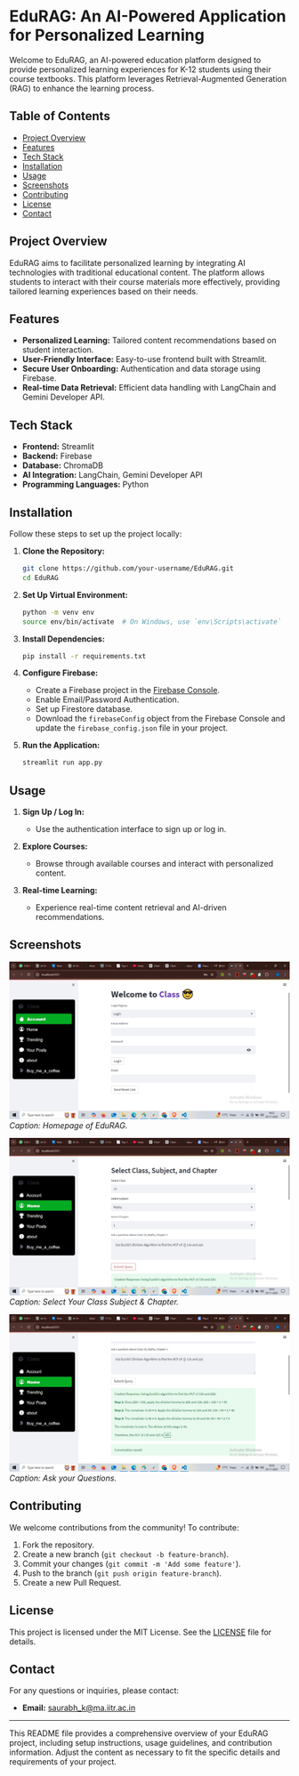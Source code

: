 # EduRAG: An AI-Powered Application for Personalized Learning

Welcome to EduRAG, an AI-powered education platform designed to provide personalized learning experiences for K-12 students using their course textbooks. This platform leverages Retrieval-Augmented Generation (RAG) to enhance the learning process.

## Table of Contents

- [Project Overview](#project-overview)
- [Features](#features)
- [Tech Stack](#tech-stack)
- [Installation](#installation)
- [Usage](#usage)
- [Screenshots](#screenshots)
- [Contributing](#contributing)
- [License](#license)
- [Contact](#contact)

## Project Overview

EduRAG aims to facilitate personalized learning by integrating AI technologies with traditional educational content. The platform allows students to interact with their course materials more effectively, providing tailored learning experiences based on their needs.

## Features

- **Personalized Learning:** Tailored content recommendations based on student interaction.
- **User-Friendly Interface:** Easy-to-use frontend built with Streamlit.
- **Secure User Onboarding:** Authentication and data storage using Firebase.
- **Real-time Data Retrieval:** Efficient data handling with LangChain and Gemini Developer API.

## Tech Stack

- **Frontend:** Streamlit
- **Backend:** Firebase
- **Database:** ChromaDB
- **AI Integration:** LangChain, Gemini Developer API
- **Programming Languages:** Python

## Installation

Follow these steps to set up the project locally:

1. **Clone the Repository:**
   ```bash
   git clone https://github.com/your-username/EduRAG.git
   cd EduRAG
   ```

2. **Set Up Virtual Environment:**
   ```bash
   python -m venv env
   source env/bin/activate  # On Windows, use `env\Scripts\activate`
   ```

3. **Install Dependencies:**
   ```bash
   pip install -r requirements.txt
   ```

4. **Configure Firebase:**
   - Create a Firebase project in the [Firebase Console](https://console.firebase.google.com/).
   - Enable Email/Password Authentication.
   - Set up Firestore database.
   - Download the `firebaseConfig` object from the Firebase Console and update the `firebase_config.json` file in your project.

5. **Run the Application:**
   ```bash
   streamlit run app.py
   ```

## Usage

1. **Sign Up / Log In:**
   - Use the authentication interface to sign up or log in.
   
2. **Explore Courses:**
   - Browse through available courses and interact with personalized content.
   
3. **Real-time Learning:**
   - Experience real-time content retrieval and AI-driven recommendations.

## Screenshots

![Homepage](assets/Screenshot01.jpeg)
*Caption: Homepage of EduRAG.*

![Course Material](assets/Screenshot02.jpeg)
*Caption: Select Your Class Subject & Chapter.*

![Ask Your Questions](assets/Screenshot03.jpeg)
*Caption: Ask your Questions.*

## Contributing

We welcome contributions from the community! To contribute:

1. Fork the repository.
2. Create a new branch (`git checkout -b feature-branch`).
3. Commit your changes (`git commit -m 'Add some feature'`).
4. Push to the branch (`git push origin feature-branch`).
5. Create a new Pull Request.

## License

This project is licensed under the MIT License. See the [LICENSE](LICENSE) file for details.

## Contact

For any questions or inquiries, please contact:

- **Email:** saurabh_k@ma.iitr.ac.in
---

This README file provides a comprehensive overview of your EduRAG project, including setup instructions, usage guidelines, and contribution information. Adjust the content as necessary to fit the specific details and requirements of your project.
